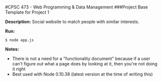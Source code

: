 #CPSC 473 - Web Programming & Data Management
###Project Base Template for Project 1

__Description:__ Social website to match people with similar interests.

__Run:__

    $ node app.js

__Notes:__
- There is not a need for a "functionality document" because if a user can't figure out what a page does by looking at it, then you're not doing it right<br>
- Best used with Node 0.10.38 (latest version at the time of writing this)<br>

